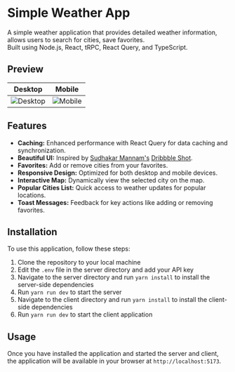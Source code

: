 # Simple Weather App

A simple weather application that provides detailed weather information, allows users to search for cities, save favorites.
<br>
Built using Node.js, React, tRPC, React Query, and TypeScript.

## Preview

Desktop |  Mobile
:-------------------------:|:-------------------------:
![Desktop](https://i.imgur.com/r8lVsDf.png)  | ![Mobile](https://i.imgur.com/jmktoKb.png)

## Features
- **Caching:** Enhanced performance with React Query for data caching and synchronization.
- **Beautiful UI:** Inspired by [Sudhakar Mannam's](https://dribbble.com/sudhakarmannam) [Dribbble Shot](https://dribbble.com/shots/22126121-Weather-Web-App).
- **Favorites:** Add or remove cities from your favorites.
- **Responsive Design:** Optimized for both desktop and mobile devices.
- **Interactive Map:** Dynamically view the selected city on the map.
- **Popular Cities List:** Quick access to weather updates for popular locations.
- **Toast Messages:** Feedback for key actions like adding or removing favorites.

## Installation

To use this application, follow these steps:

1. Clone the repository to your local machine
2. Edit the `.env` file in the server directory and add your API key
3. Navigate to the server directory and run `yarn install` to install the server-side dependencies
4. Run `yarn run dev` to start the server
5. Navigate to the client directory and run `yarn install` to install the client-side dependencies
6. Run `yarn run dev` to start the client application

## Usage

Once you have installed the application and started the server and client, the application will be available in your browser at `http://localhost:5173`.
